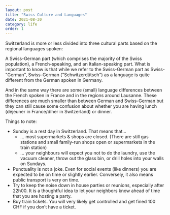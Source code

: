 ```yaml
---
layout: post
title: "Swiss Culture and Languages"
date: 2021-08-30
category: life
order: 1
---
```


Switzerland is more or less divided into three cultural parts based on the regional languages spoken: 

A Swiss-German part (which comprises the majority of the Swiss population), a French-speaking, and an Italian-speaking part. What is important to know is that while we refer to the Swiss-German part as Swiss-"German", Swiss-German ("Schwitzerdütsch") as a language is quite different from the German spoken in Germany.

And in the same way there are some (small) language differences between the French spoken in France and in the regions around Lausanne. These differences are much smaller than between German and Swiss-German but they can still cause some confusion about whether you are having lunch (déjeuner in France/dîner in Switzerland) or dinner. 


Things to note:
* Sunday is a rest day in Switzerland. That means that...
  - ... most supermarkets & shops are closed. (There are still gas stations and small family-run shops open or supermarkets in the train station)
  - ... your neighbours will expect you not to do the laundry, use the vacuum cleaner, throw out the glass bin, or drill holes into your walls on Sundays.
* Punctuality is not a joke. Even for social events (like dinners) you are expected to be on time or slightly earlier. Conversely, it also means public transport is very on time.
* Try to keep the noise down in house parties or reunions, especially after 22h00. It is a thoughtful idea to let your neighbors know ahead of time that you are hosting a party. 
* Buy train tickets. You will very likely get controlled and get fined 100 CHF if you don’t have a ticket. 
